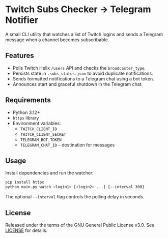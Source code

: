 # Twitch Subs Checker → Telegram Notifier

A small CLI utility that watches a list of Twitch logins and sends a Telegram message when a channel becomes subscribable.

## Features
- Polls Twitch Helix `/users` API and checks the `broadcaster_type`.
- Persists state in `.subs_status.json` to avoid duplicate notifications.
- Sends formatted notifications to a Telegram chat using a bot token.
- Announces start and graceful shutdown in the Telegram chat.

## Requirements
- Python 3.12+
- `httpx` library
- Environment variables:
  - `TWITCH_CLIENT_ID`
  - `TWITCH_CLIENT_SECRET`
  - `TELEGRAM_BOT_TOKEN`
  - `TELEGRAM_CHAT_ID` – destination for messages

## Usage
Install dependencies and run the watcher:

```bash
pip install httpx
python main.py watch <login1> [<login2> ...] [--interval 300]
```

The optional `--interval` flag controls the polling delay in seconds.

## License
Released under the terms of the GNU General Public License v3.0. See [LICENSE](LICENSE) for details.


